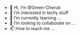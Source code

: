 - 👋 Hi, I’m @Green-Cherub
- 👀 I’m interested in techy stuff
- 🌱 I’m currently learning ...
- 💞️ I’m looking to collaborate on ...
- 📫 How to reach me ...

<!---
Green-Cherub/Green-Cherub is a ✨ special ✨ repository because its `README.md` (this file) appears on your GitHub profile.
You can click the Preview link to take a look at your changes.
--->
